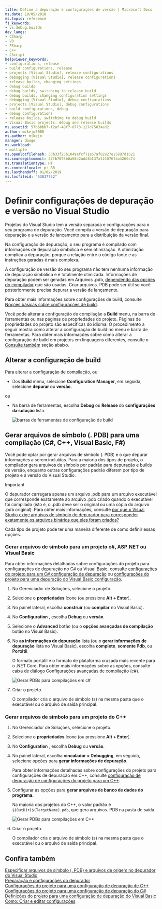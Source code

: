```yaml
---
title: Define a depuração e configurações de versão | Microsoft Docs
ms.date: 10/05/2018
ms.topic: reference
f1_keywords:
- vs.debug.builds
dev_langs:
- CSharp
- VB
- FSharp
- C++
- JScript
helpviewer_keywords:
- configurations, release
- build configurations, release
- projects [Visual Studio], release configurations
- debugging [Visual Studio], release configurations
- release builds, changing settings
- debug builds
- debug builds, switching to release build
- debug builds, changing configuration settings
- debugging [Visual Studio], debug configurations
- projects [Visual Studio], debug configurations
- build configurations, debug
- debug configurations
- release builds, switching to debug build
- Visual Basic projects, debug and release builds
ms.assetid: 57b6bbb7-f2af-48f7-8773-127d75034ed2
author: mikejo5000
ms.author: mikejo
manager: douge
ms.workload:
- multiple
ms.openlocfilehash: 33b33f25b1049afcf71a67af02927e25887d1621
ms.sourcegitcommit: 37fb7075b0a65d2add3b137a5230767aa3266c74
ms.translationtype: HT
ms.contentlocale: pt-BR
ms.lasthandoff: 01/02/2019
ms.locfileid: "53837752"
---
```

# <a name="set-debug-and-release-configurations-in-visual-studio"></a>Definir configurações de depuração e versão no Visual Studio

Projetos do Visual Studio tem a versão separada e configurações para o seu programa de depuração. Você compila a versão de depuração para depuração e a versão de lançamento para a distribuição da versão final.

Na configuração de depuração, o seu programa é compilado com informações de depuração simbólica e sem otimização. A otimização complica a depuração, porque a relação entre o código fonte e as instruções geradas é mais complexa.

A configuração de versão do seu programa não tem nenhuma informação de depuração simbólica e é totalmente otimizada. Informações de depuração podem ser geradas em Arquivos .pdb, [dependendo das opções do compilador](#BKMK_symbols_release) que são usadas. Criar arquivos. PDB pode ser útil se você posteriormente precisa depurar a versão de lançamento.

Para obter mais informações sobre configurações de build, consulte [Noções básicas sobre configurações de build](../ide/understanding-build-configurations.md).

Você pode alterar a configuração de compilação a **Build** menu, na barra de ferramentas ou nas páginas de propriedades do projeto. Páginas de propriedades do projeto são específicas do idioma. O procedimento a seguir mostra como alterar a configuração de build no menu e barra de ferramentas. Para obter mais informações sobre como alterar a configuração de build em projetos em linguagens diferentes, consulte o [Consulte também](#see-also) seção abaixo.

## <a name="change-the-build-configuration"></a>Alterar a configuração de build

Para alterar a configuração de compilação, ou:

* Dos **Build** menu, selecione **Configuration Manager**, em seguida, selecione **depurar** ou **versão**.

ou

* Na barra de ferramentas, escolha **Debug** ou **Release** do **configurações da solução** lista.

  ![barras de ferramentas de configuração de build](../debugger/media/toolbarbuildconfiguration.png "ToolbarBuildConfiguration")

## <a name="BKMK_symbols_release"></a>Gerar arquivos de símbolo (. PDB) para uma compilação (C#, C++, Visual Basic, F#)

Você pode optar por gerar arquivos de símbolo (. PDB) e o que depurar informações a serem incluídas. Para a maioria dos tipos de projeto, o compilador gera arquivos de símbolo por padrão para depuração e builds de versão, enquanto outras configurações padrão diferem por tipo de projeto e a versão do Visual Studio.

> [!IMPORTANT]
> O depurador carregará apenas um arquivo .pdb para um arquivo executável que corresponde exatamente ao arquivo .pdb criado quando o executável foi compilado (isto é, o .pdb deve ser o original ou uma cópia do arquivo .pdb original). Para obter mais informações, consulte [por que o Visual Studio exige arquivos de símbolo do depurador para corresponder exatamente os arquivos binários que eles foram criados?](https://blogs.msdn.microsoft.com/jimgries/2007/07/06/why-does-visual-studio-require-debugger-symbol-files-to-exactly-match-the-binary-files-that-they-were-built-with/)

Cada tipo de projeto pode ter uma maneira diferente de como definir essas opções.

### <a name="generate-symbol-files-for-a-c-aspnet-or-visual-basic-project"></a>Gerar arquivos de símbolo para um projeto c#, ASP.NET ou Visual Basic

Para obter informações detalhadas sobre configurações do projeto para configurações de depuração no C# ou Visual Basic, consulte [configurações do projeto para um C# configuração de depuração](../debugger/project-settings-for-csharp-debug-configurations.md) ou [configurações do projeto para uma depuração do Visual Basic configuração](../debugger/project-settings-for-a-visual-basic-debug-configuration.md).

1. No Gerenciador de Soluções, selecione o projeto.

2. Selecione o **propriedades** ícone (ou pressione **Alt + Enter**).

3. No painel lateral, escolha **construir** (ou **compilar** no Visual Basic).

4. No **Configuration** , escolha **Debug** ou **versão**.

5. Selecione o **Advanced** botão (ou o **opções avançadas de compilação** botão no Visual Basic).

6. No **as informações de depuração** lista (ou o **gerar informações de depuração** lista no Visual Basic), escolha **completo**, **somente Pdb**, ou **Portátil**.

   O formato portátil é o formato de plataforma cruzada mais recente para o .NET Core. Para obter mais informações sobre as opções, consulte [caixa de diálogo Configurações avançadas de compilação (c#)](../ide/reference/advanced-build-settings-dialog-box-csharp.md).

   ![Gerar PDBs para compilações em c#](../debugger/media/dbg_project_properties_pdb_csharp.png "GeneratePDBsForCSharp")

7. Criar o projeto.

   O compilador cria o arquivo de símbolo (s) na mesma pasta que o executável ou o arquivo de saída principal.

### <a name="generate-symbol-files-for-a-c-project"></a>Gerar arquivos de símbolo para um projeto do C++

1. No Gerenciador de Soluções, selecione o projeto.

2. Selecione o **propriedades** ícone (ou pressione **Alt + Enter**).

3. No **Configuration** , escolha **Debug** ou **versão**.

4. No painel lateral, escolha **vinculador > Debugging**, em seguida, selecione opções para **gerar informações de depuração**.

   Para obter informações detalhadas sobre configurações do projeto para configurações de depuração em C++, consulte [configuração de depuração de configurações do projeto para um C++](../debugger/project-settings-for-a-cpp-debug-configuration.md).

5. Configurar as opções para **gerar arquivos de banco de dados do programa**.

   Na maioria dos projetos do C++, o valor padrão é `$(OutDir)$(TargetName).pdb`, que gera arquivos. PDB na pasta de saída.

   ![Gerar PDBs para compilações em C++](../debugger/media/dbg_project_properties_pdb_cplusplus.png "GeneratePDBsforCPlusPlus")

6. Criar o projeto.

   O compilador cria o arquivo de símbolo (s) na mesma pasta que o executável ou o arquivo de saída principal.

## <a name="see-also"></a>Confira também
 
[Especificar arquivos de símbolo (. PDB) e arquivos de origem no depurador do Visual Studio](../debugger/specify-symbol-dot-pdb-and-source-files-in-the-visual-studio-debugger.md)<br/>
[Preparação e configurações do depurador](../debugger/debugger-settings-and-preparation.md)<br/>
[Configurações do projeto para uma configuração de depuração de C++](../debugger/project-settings-for-a-cpp-debug-configuration.md)<br/>
[Configurações do projeto para uma configuração de depuração do C#](../debugger/project-settings-for-csharp-debug-configurations.md)<br/>
[Definições do projeto para uma configuração de depuração do Visual Basic](../debugger/project-settings-for-a-visual-basic-debug-configuration.md)<br/>
[Como: Criar e editar configurações](../ide/how-to-create-and-edit-configurations.md)
